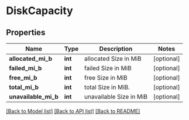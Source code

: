 # DiskCapacity

## Properties
Name | Type | Description | Notes
------------ | ------------- | ------------- | -------------
**allocated_mi_b** | **int** | allocated Size in MiB | [optional] 
**failed_mi_b** | **int** | failed Size in MiB | [optional] 
**free_mi_b** | **int** | free Size in MiB | [optional] 
**total_mi_b** | **int** | total Size in MiB. | [optional] 
**unavailable_mi_b** | **int** | unavailable Size in MiB | [optional] 

[[Back to Model list]](../README.md#documentation-for-models) [[Back to API list]](../README.md#documentation-for-api-endpoints) [[Back to README]](../README.md)


